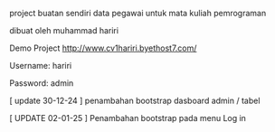 project buatan sendiri data pegawai untuk mata kuliah pemrograman 

dibuat oleh muhammad hariri

Demo Project http://www.cv1hariri.byethost7.com/

Username: hariri

Password: admin


[ update 30-12-24 ] penambahan bootstrap dasboard admin / tabel

[ UPDATE 02-01-25 ] Penambahan bootstrap pada menu Log in
